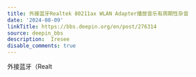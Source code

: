 ```yaml
---
title: 外接蓝牙Realtek 80211ax WLAN Adapter播放音乐有周期性杂音
date: '2024-08-09'
linkTitle: https://bbs.deepin.org/en/post/276314
source: deepin_bbs
description:  Iresee 
disable_comments: true
---
```

外接蓝牙（Realt
